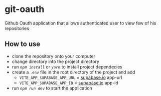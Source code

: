 # git-oauth

Github Oauth application that allows authenticated user to view few of his repositories

## How to use

-   clone the repository onto your computer
-   change directory into the project directory
-   run _`npm install`_ or _`yarn`_ to install project dependecies
-   create a `.env` file in the root directory of the project and add
    - `VITE_APP_SUPABASE_APP_URL` = [supabase.io](https://app.supabase.io/) app-url
    - `VITE_APP_SUPABASE_APP_ID` = [supabase.io](https://app.supabase.io/) app-id
-   run *`npm run dev`* to start the application
